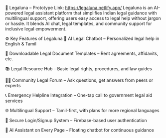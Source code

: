 🧾 Legaluna – Prototype Link: https://legaluna.netlify.app/
Legaluna is an AI-powered legal assistant platform that simplifies Indian legal guidance with multilingual support, offering users easy access to legal help without jargon or hassle.
It blends AI chat, legal templates, and community support for inclusive legal empowerment.

⚙️ Key Features of Legaluna
🤖 AI Legal Chatbot – Personalized legal help in English & Tamil

📄 Downloadable Legal Document Templates – Rent agreements, affidavits, etc.

📚 Legal Resource Hub – Basic legal rights, procedures, and law guides

🧑‍⚖️ Community Legal Forum – Ask questions, get answers from peers or experts

📞 Emergency Helpline Integration – One-tap call to government legal aid services

🌐 Multilingual Support – Tamil-first, with plans for more regional languages

🔐 Secure Login/Signup System – Firebase-based user authentication

📌 AI Assistant on Every Page – Floating chatbot for continuous guidance
